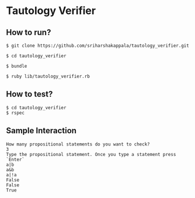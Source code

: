 # Tautology Verifier

## How to run?

    $ git clone https://github.com/sriharshakappala/tautology_verifier.git

    $ cd tautology_verifier

    $ bundle

    $ ruby lib/tautology_verifier.rb

## How to test?

    $ cd tautology_verifier
    $ rspec

## Sample Interaction

    How many propositional statements do you want to check?
    3
    Type the propositional statement. Once you type a statement press `Enter`
    a|b
    a&b
    a|!a
    False
    False
    True
